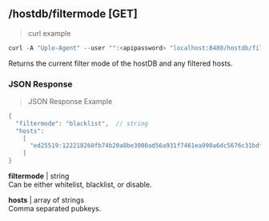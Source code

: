 ## /hostdb/filtermode [GET]
> curl example

```go
curl -A "Uplo-Agent" --user "":<apipassword> "localhost:8480/hostdb/filtermode"
```  
Returns the current filter mode of the hostDB and any filtered hosts.

### JSON Response
> JSON Response Example

```go
{
  "filtermode": "blacklist",  // string
  "hosts":
    [
      "ed25519:122218260fb74b20a8be3000ad56a931f7461ea990a6dc5676c31bdf65fc668f"  // string
    ]
}

```
**filtermode** | string  
Can be either whitelist, blacklist, or disable.

**hosts** | array of strings  
Comma separated pubkeys.  